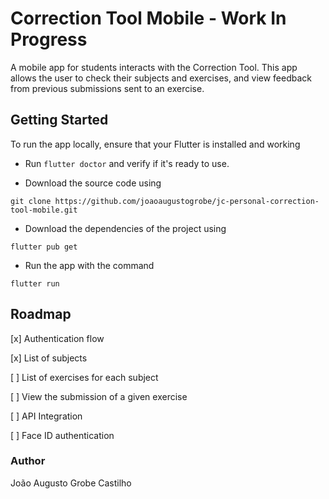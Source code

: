 # Correction Tool Mobile - Work In Progress

A mobile app for students interacts with the Correction Tool.
This app allows the user to check their subjects and exercises, and view feedback from previous submissions sent to an exercise.


## Getting Started

To run the app locally, ensure that your Flutter is installed and working

- Run `flutter doctor` and verify if it's ready to use.

- Download the source code using 
```
git clone https://github.com/joaoaugustogrobe/jc-personal-correction-tool-mobile.git
```

- Download the dependencies of the project using
```
flutter pub get
```

- Run the app with the command
```
flutter run
```

## Roadmap
[x] Authentication flow

[x] List of subjects

[ ] List of exercises for each subject

[ ] View the submission of a given exercise

[ ] API Integration

[ ] Face ID authentication

### Author
João Augusto Grobe Castilho
